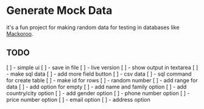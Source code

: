 # Generate Mock Data

it's a fun project for making random data for testing in databases like [Mackoroo](https://www.mockaroo.com/).

## TODO

[ ] - simple ui
[ ] - save in file
[ ] - live version
[ ] - show output in textarea
[ ] - make sql data
[ ] - add more field button
[ ] - csv data
[ ] - sql command for create table
[ ] - make id for rows
[ ] - random number
[ ] - add range for data
[ ] - add option for empty
[ ] - add name and family option
[ ] - add country/city option
[ ] - add gender option
[ ] - phone number option
[ ] - price number option
[ ] - email option
[ ] - address option
